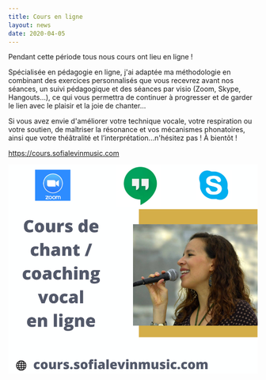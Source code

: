 ```yaml
---
title: Cours en ligne
layout: news
date: 2020-04-05
---
```


Pendant cette période tous nous cours ont lieu en ligne !

Spécialisée en pédagogie en ligne, j'ai adaptée ma méthodologie en combinant des exercices personnalisés que vous recevrez avant nos séances, un suivi pédagogique et des séances par visio (Zoom, Skype, Hangouts...), ce qui vous permettra de continuer à progresser et de garder le lien avec le plaisir et la joie de chanter...

Si vous avez envie d'améliorer votre technique vocale, votre respiration ou votre soutien, de maîtriser la résonance et vos mécanismes phonatoires, ainsi que votre théâtralité et l’interprétation...n'hésitez pas ! À bientôt !

https://cours.sofialevinmusic.com


![Cours en ligne](img/cours-en-ligne.png)
